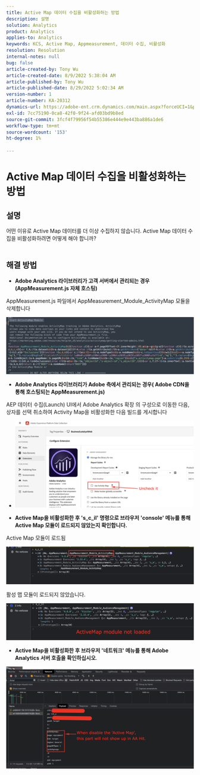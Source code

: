 ```yaml
---
title: Active Map 데이터 수집을 비활성화하는 방법
description: 설명
solution: Analytics
product: Analytics
applies-to: Analytics
keywords: KCS, Active Map, Appmeasurement, 데이터 수집, 비활성화
resolution: Resolution
internal-notes: null
bug: false
article-created-by: Tony Wu
article-created-date: 8/9/2022 5:38:04 AM
article-published-by: Tony Wu
article-published-date: 8/29/2022 5:02:34 AM
version-number: 1
article-number: KA-20312
dynamics-url: https://adobe-ent.crm.dynamics.com/main.aspx?forceUCI=1&pagetype=entityrecord&etn=knowledgearticle&id=6c2a8469-a517-ed11-b83e-002248086a73
exl-id: 7cc75190-0ca8-42f0-9f24-afd03bd9b8ed
source-git-commit: 3fcf4f79956f54b55386e444e9e443ba886a1de6
workflow-type: tm+mt
source-wordcount: '153'
ht-degree: 1%

---
```


# Active Map 데이터 수집을 비활성화하는 방법

## 설명

어떤 이유로 Active Map 데이터를 더 이상 수집하지 않습니다. Active Map 데이터 수집을 비활성화하려면 어떻게 해야 합니까?
<br> 

## 해결 방법


- <b>Adobe Analytics 라이브러리가 고객 서버에서 관리되는 경우(AppMeasurement.js 자체 호스팅)</b>


AppMeasurement.js 파일에서 AppMeasurement_Module_ActivityMap 모듈을 삭제합니다

![](assets/afbc7944-b517-ed11-b83e-002248086a73.png)



- <b>Adobe Analytics 라이브러리가 Adobe 측에서 관리되는 경우( Adobe CDN을 통해 호스팅되는 AppMeasurement.js)</b>


AEP 데이터 수집(Launch) UI에서 Adobe Analytics 확장 의 구성으로 이동한 다음, 상자를 선택 취소하여 Activity Map을 비활성화한 다음 빌드를 게시합니다

- ![](assets/7ccff702-a717-ed11-b83e-002248086a73.png)




























- <b>Active Map을 비활성화한 후 &#39;s_c_il&#39; 명령으로 브라우저 &#39;console&#39; 메뉴를 통해 Active Map 모듈이 로드되지 않았는지 확인합니다.</b>


Active Map 모듈이 로드됨

![](assets/fae3dc70-b317-ed11-b83e-002248086a73.png)

활성 맵 모듈이 로드되지 않았습니다.

![](assets/27e433af-b317-ed11-b83e-002248086a73.png)

- <b>Active Map을 비활성화한 후 브라우저 &#39;네트워크&#39; 메뉴를 통해 Adobe Analytics 서버 호출을 확인하십시오</b>.


![](assets/7f84b7dc-3f27-ed11-9db1-00224808679b.png)
